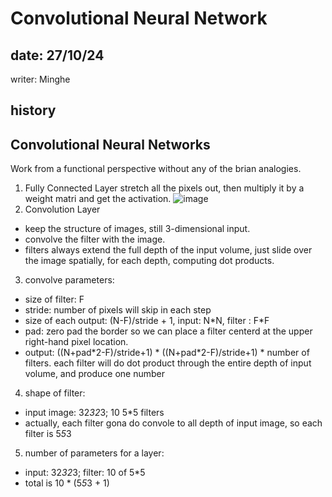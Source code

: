 # Convolutional Neural Network

## date: 27/10/24
writer: Minghe

## history

## Convolutional Neural Networks
Work from a functional perspective without any of the brian analogies.
1. Fully Connected Layer
stretch all the pixels out, then multiply it by a weight matri and get the activation.
![image](https://github.com/user-attachments/assets/bc51a2db-3c61-4a93-b27e-24a3c668d755)
2. Convolution Layer
- keep the structure of images, still 3-dimensional input.
- convolve the filter with the image.
- filters always extend the full depth of the input volume, just slide over the image spatially, for each depth, computing dot products.
3. convolve parameters:
- size of filter: F
- stride: number of pixels will skip in each step
- size of each output: (N-F)/stride + 1, input: N\*N, filter : F*F
- pad: zero pad the border so we can place a filter centerd at the upper right-hand pixel location.
- output: ((N+pad*2-F)/stride+1) \* ((N+pad\*2-F)/stride+1) \* number of filters. each filter will do dot product through the entire depth of input volume, and produce one number
4. shape of filter:
- input image: 32*32*3; 10 5*5 filters
- actually, each filter gona do convole to all depth of input image, so each filter is 5*5*3
5. number of parameters for a layer:
- input: 32*32*3; filter: 10 of 5*5
- total is 10 * (5*5*3 + 1)

